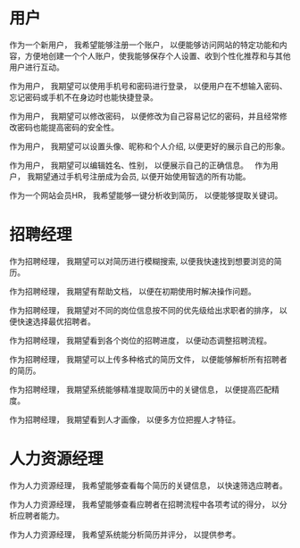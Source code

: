 # 用户
作为一个新用户，
我希望能够注册一个账户，
以便能够访问网站的特定功能和内容，方便地创建一个个人账户，使我能够保存个人设置、收到个性化推荐和与其他用户进行互动。

作为用户，
我期望可以使用手机号和密码进行登录，
以便用户在不想输入密码、忘记密码或手机不在身边时也能快捷登录。

作为用户，
我期望可以修改密码，
以便修改为自己容易记忆的密码，并且经常修改密码也能提高密码的安全性。

作为用户，
我期望可以设置头像、昵称和个人介绍,
以便更好的展示自己的形象。

作为用户，
我期望可以编辑姓名、性别，
以便展示自己的正确信息。
 
作为用户，
我期望通过手机号注册成为会员,
以便开始使用智选的所有功能。

作为一个网站会员HR，
我希望能够一键分析收到简历，
以便能够提取关键词。

# 招聘经理

作为招聘经理，
我期望可以对简历进行模糊搜索,
以便我快速找到想要浏览的简历。

作为招聘经理，
我期望有帮助文档，
以便在初期使用时解决操作问题。

作为招聘经理，
我期望对不同的岗位信息按不同的优先级给出求职者的排序，
以便快速选择最优招聘者。

作为招聘经理，
我期望看到各个岗位的招聘进度，
以便动态调整招聘流程。

作为招聘经理，
我期望可以上传多种格式的简历文件，
以便能够解析所有招聘者的简历。

作为招聘经理，
我期望系统能够精准提取简历中的关键信息，
以便提高匹配精度。

作为招聘经理，
我期望看到人才画像，
以便多方位把握人才特征。

# 人力资源经理
作为人力资源经理，
我希望能够查看每个简历的关键信息，
以快速筛选应聘者。

作为人力资源经理，
我希望能够查看应聘者在招聘流程中各项考试的得分，
以分析应聘者能力。

作为人力资源经理，
我希望系统能分析简历并评分，
以提供参考。
